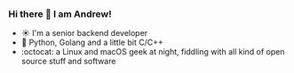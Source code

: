 ### Hi there :wave: I am Andrew!

* :sunny: I'm a senior backend developer
* :blue_heart: Python, Golang and a little bit C/C++
* :octocat: a Linux and macOS geek at night, fiddling with all kind of open source stuff and software

